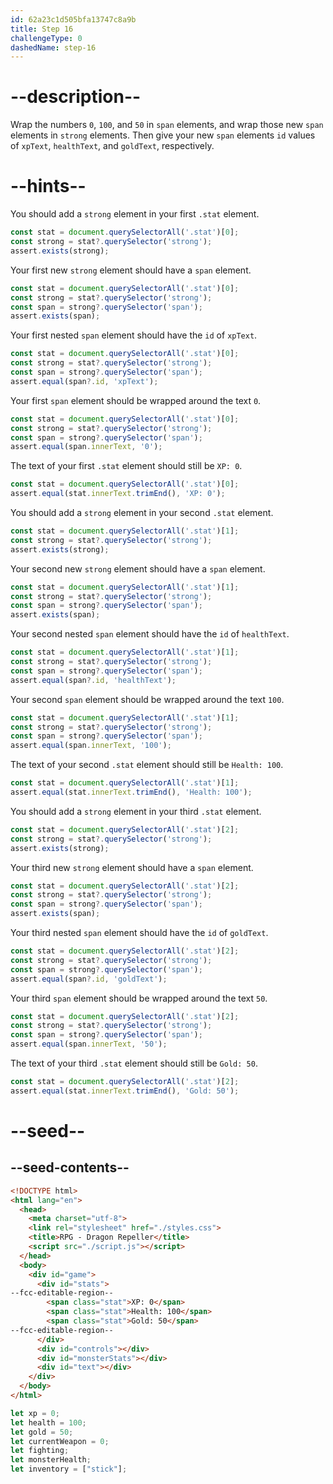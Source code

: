 ```yaml
---
id: 62a23c1d505bfa13747c8a9b
title: Step 16
challengeType: 0
dashedName: step-16
---
```


# --description--

Wrap the numbers `0`, `100`, and `50` in `span` elements, and wrap those new `span` elements in `strong` elements. Then give your new `span` elements `id` values of `xpText`, `healthText`, and `goldText`, respectively.

# --hints--

You should add a `strong` element in your first `.stat` element.

```js
const stat = document.querySelectorAll('.stat')[0];
const strong = stat?.querySelector('strong');
assert.exists(strong);
```

Your first new `strong` element should have a `span` element.

```js
const stat = document.querySelectorAll('.stat')[0];
const strong = stat?.querySelector('strong');
const span = strong?.querySelector('span');
assert.exists(span);
```

Your first nested `span` element should have the `id` of `xpText`.

```js
const stat = document.querySelectorAll('.stat')[0];
const strong = stat?.querySelector('strong');
const span = strong?.querySelector('span');
assert.equal(span?.id, 'xpText');
```

Your first `span` element should be wrapped around the text `0`.

```js
const stat = document.querySelectorAll('.stat')[0];
const strong = stat?.querySelector('strong');
const span = strong?.querySelector('span');
assert.equal(span.innerText, '0');
```

The text of your first `.stat` element should still be `XP: 0`.

```js
const stat = document.querySelectorAll('.stat')[0];
assert.equal(stat.innerText.trimEnd(), 'XP: 0');
```

You should add a `strong` element in your second `.stat` element.

```js
const stat = document.querySelectorAll('.stat')[1];
const strong = stat?.querySelector('strong');
assert.exists(strong);
```

Your second new `strong` element should have a `span` element.

```js
const stat = document.querySelectorAll('.stat')[1];
const strong = stat?.querySelector('strong');
const span = strong?.querySelector('span');
assert.exists(span);
```

Your second nested `span` element should have the `id` of `healthText`.

```js
const stat = document.querySelectorAll('.stat')[1];
const strong = stat?.querySelector('strong');
const span = strong?.querySelector('span');
assert.equal(span?.id, 'healthText');
```

Your second `span` element should be wrapped around the text `100`.

```js
const stat = document.querySelectorAll('.stat')[1];
const strong = stat?.querySelector('strong');
const span = strong?.querySelector('span');
assert.equal(span.innerText, '100');
```

The text of your second `.stat` element should still be `Health: 100`.

```js
const stat = document.querySelectorAll('.stat')[1];
assert.equal(stat.innerText.trimEnd(), 'Health: 100');
```

You should add a `strong` element in your third `.stat` element.

```js
const stat = document.querySelectorAll('.stat')[2];
const strong = stat?.querySelector('strong');
assert.exists(strong);
```

Your third new `strong` element should have a `span` element.

```js
const stat = document.querySelectorAll('.stat')[2];
const strong = stat?.querySelector('strong');
const span = strong?.querySelector('span');
assert.exists(span);
```

Your third nested `span` element should have the `id` of `goldText`.

```js
const stat = document.querySelectorAll('.stat')[2];
const strong = stat?.querySelector('strong');
const span = strong?.querySelector('span');
assert.equal(span?.id, 'goldText');
```

Your third `span` element should be wrapped around the text `50`.

```js
const stat = document.querySelectorAll('.stat')[2];
const strong = stat?.querySelector('strong');
const span = strong?.querySelector('span');
assert.equal(span.innerText, '50');
```

The text of your third `.stat` element should still be `Gold: 50`.

```js
const stat = document.querySelectorAll('.stat')[2];
assert.equal(stat.innerText.trimEnd(), 'Gold: 50');
```

# --seed--

## --seed-contents--

```html
<!DOCTYPE html>
<html lang="en">
  <head>
    <meta charset="utf-8">
    <link rel="stylesheet" href="./styles.css">
    <title>RPG - Dragon Repeller</title>
    <script src="./script.js"></script>
  </head>
  <body>
    <div id="game">
      <div id="stats">
--fcc-editable-region--
        <span class="stat">XP: 0</span>
        <span class="stat">Health: 100</span>
        <span class="stat">Gold: 50</span>
--fcc-editable-region--
      </div>
      <div id="controls"></div>
      <div id="monsterStats"></div>
      <div id="text"></div>
    </div>
  </body>
</html>
```

```js
let xp = 0;
let health = 100;
let gold = 50;
let currentWeapon = 0;
let fighting;
let monsterHealth;
let inventory = ["stick"];
```
